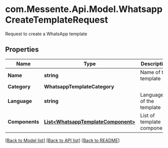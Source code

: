# com.Messente.Api.Model.WhatsappCreateTemplateRequest
Request to create a WhatsApp template

## Properties

Name | Type | Description | Notes
------------ | ------------- | ------------- | -------------
**Name** | **string** | Name of the template | 
**Category** | **WhatsappTemplateCategory** |  | 
**Language** | **string** | Language of the template | 
**Components** | [**List&lt;WhatsappTemplateComponent&gt;**](WhatsappTemplateComponent.md) | List of template components | 

[[Back to Model list]](../README.md#documentation-for-models) [[Back to API list]](../README.md#documentation-for-api-endpoints) [[Back to README]](../README.md)

